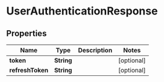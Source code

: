 

# UserAuthenticationResponse


## Properties

| Name | Type | Description | Notes |
|------------ | ------------- | ------------- | -------------|
|**token** | **String** |  |  [optional] |
|**refreshToken** | **String** |  |  [optional] |



